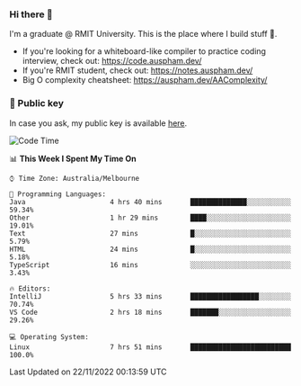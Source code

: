 ### Hi there 👋

I'm a graduate @ RMIT University. This is the place where I build stuff 👀. 

- If you're looking for a whiteboard-like compiler to practice coding interview, check out: https://code.auspham.dev/
- If you're RMIT student, check out: https://notes.auspham.dev/
- Big O complexity cheatsheet: https://auspham.dev/AAComplexity/

### 🔑 Public key

In case you ask, my public key is available [here](https://public.auspham.dev/).

<!--START_SECTION:waka-->
![Code Time](http://img.shields.io/badge/Code%20Time-903%20hrs%2019%20mins-blue)

📊 **This Week I Spent My Time On** 

```text
⌚︎ Time Zone: Australia/Melbourne

💬 Programming Languages: 
Java                     4 hrs 40 mins       ██████████████░░░░░░░░░░░   59.34% 
Other                    1 hr 29 mins        ████░░░░░░░░░░░░░░░░░░░░░   19.01% 
Text                     27 mins             █░░░░░░░░░░░░░░░░░░░░░░░░   5.79% 
HTML                     24 mins             █░░░░░░░░░░░░░░░░░░░░░░░░   5.18% 
TypeScript               16 mins             ░░░░░░░░░░░░░░░░░░░░░░░░░   3.43%

🔥 Editors: 
IntelliJ                 5 hrs 33 mins       █████████████████░░░░░░░░   70.74% 
VS Code                  2 hrs 18 mins       ███████░░░░░░░░░░░░░░░░░░   29.26%

💻 Operating System: 
Linux                    7 hrs 51 mins       █████████████████████████   100.0%

```


 Last Updated on 22/11/2022 00:13:59 UTC
<!--END_SECTION:waka-->

<!--
**rockmanvnx6/rockmanvnx6** is a ✨ _special_ ✨ repository because its `README.md` (this file) appears on your GitHub profile.

Here are some ideas to get you started:

- 🔭 I’m currently working on ...
- 🌱 I’m currently learning ...
- 👯 I’m looking to collaborate on ...
- 🤔 I’m looking for help with ...
- 💬 Ask me about ...
- 📫 How to reach me: ...
- 😄 Pronouns: ...
- ⚡ Fun fact: ...
-->
